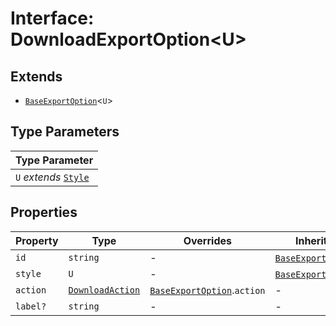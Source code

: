 # Interface: DownloadExportOption<U\>

## Extends

- [`BaseExportOption`](../../export-config-types/interfaces/base-export-option.md)<`U`\>

## Type Parameters

| Type Parameter |
| ------ |
| `U` *extends* [`Style`](../../export-config-types/interfaces/style.md) |

## Properties

| Property | Type | Overrides | Inherited from |
| ------ | ------ | ------ | ------ |
| `id` | `string` | - | [`BaseExportOption`](../../export-config-types/interfaces/base-export-option.md).`id` |
| `style` | `U` | - | [`BaseExportOption`](../../export-config-types/interfaces/base-export-option.md).`style` |
| `action` | [`DownloadAction`](../../export-config-types/interfaces/download-action.md) | [`BaseExportOption`](../../export-config-types/interfaces/base-export-option.md).`action` | - |
| `label?` | `string` | - | - |
